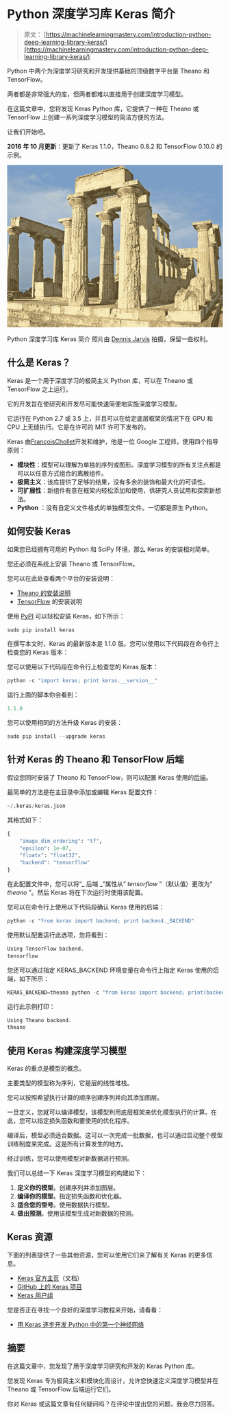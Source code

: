 # Python 深度学习库 Keras 简介

> 原文： [https://machinelearningmastery.com/introduction-python-deep-learning-library-keras/](https://machinelearningmastery.com/introduction-python-deep-learning-library-keras/)

Python 中两个为深度学习研究和开发提供基础的顶级数字平台是 Theano 和 TensorFlow。

两者都是非常强大的库，但两者都难以直接用于创建深度学习模型。

在这篇文章中，您将发现 Keras Python 库，它提供了一种在 Theano 或 TensorFlow 上创建一系列深度学习模型的简洁方便的方法。

让我们开始吧。

**2016 年 10 月更新**：更新了 Keras 1.1.0，Theano 0.8.2 和 TensorFlow 0.10.0 的示例。

![Introduction to the Python Deep Learning Library Keras](img/faed449c22db6586e71129af66aef2a5.png)

Python 深度学习库 Keras 简介
照片由 [Dennis Jarvis](https://www.flickr.com/photos/archer10/2216602404/) 拍摄，保留一些权利。

## 什么是 Keras？

Keras 是一个用于深度学习的极简主义 Python 库，可以在 Theano 或 TensorFlow 之上运行。

它的开发旨在使研究和开发尽可能快速简便地实施深度学习模型。

它运行在 Python 2.7 或 3.5 上，并且可以在给定底层框架的情况下在 GPU 和 CPU 上无缝执行。它是在许可的 MIT 许可下发布的。

Keras 由[FrançoisChollet](https://www.linkedin.com/in/fchollet)开发和维护，他是一位 Google 工程师，使用四个指导原则：

*   **模块性**：模型可以理解为单独的序列或图形。深度学习模型的所有关注点都是可以以任意方式组合的离散组件。
*   **极简主义**：该库提供了足够的结果，没有多余的装饰和最大化的可读性。
*   **可扩展性**：新组件有意在框架内轻松添加和使用，供研究人员试用和探索新想法。
*   **Python** ：没有自定义文件格式的单独模型文件。一切都是原生 Python。

## 如何安装 Keras

如果您已经拥有可用的 Python 和 SciPy 环境，那么 Keras 的安装相对简单。

您还必须在系统上安装 Theano 或 TensorFlow。

您可以在此处查看两个平台的安装说明：

*   [Theano 的安装说明](http://deeplearning.net/software/theano/install.html#install)
*   [TensorFlow](https://github.com/tensorflow/tensorflow#download-and-setup) 的安装说明

使用 [PyPI](https://pypi.python.org/pypi) 可以轻松安装 Keras，如下所示：

```py
sudo pip install keras
```

在撰写本文时，Keras 的最新版本是 1.1.0 版。您可以使用以下代码段在命令行上检查您的 Keras 版本：

您可以使用以下代码段在命令行上检查您的 Keras 版本：

```py
python -c "import keras; print keras.__version__"
```

运行上面的脚本你会看到：

```py
1.1.0
```

您可以使用相同的方法升级 Keras 的安装：

```py
sudo pip install --upgrade keras
```

## 针对 Keras 的 Theano 和 TensorFlow 后端

假设您同时安装了 Theano 和 TensorFlow，则可以配置 Keras 使用的[后端](http://keras.io/backend/)。

最简单的方法是在主目录中添加或编辑 Keras 配置文件：

```py
~/.keras/keras.json
```

其格式如下：

```py
{
    "image_dim_ordering": "tf", 
    "epsilon": 1e-07, 
    "floatx": "float32", 
    "backend": "tensorflow"
}
```

在此配置文件中，您可以将“_ 后端 _”属性从“ _tensorflow_ ”（默认值）更改为“ _theano_ ”。然后 Keras 将在下次运行时使用该配置。

您可以在命令行上使用以下代码段确认 Keras 使用的后端：

```py
python -c "from keras import backend; print backend._BACKEND"
```

使用默认配置运行此选项，您将看到：

```py
Using TensorFlow backend.
tensorflow
```

您还可以通过指定 KERAS_BACKEND 环境变量在命令行上指定 Keras 使用的后端，如下所示：

```py
KERAS_BACKEND=theano python -c "from keras import backend; print(backend._BACKEND)"
```

运行此示例打印：

```py
Using Theano backend.
theano
```

## 使用 Keras 构建深度学习模型

Keras 的重点是模型的概念。

主要类型的模型称为序列，它是层的线性堆栈。

您可以按照希望执行计算的顺序创建序列并向其添加图层。

一旦定义，您就可以编译模型，该模型利用底层框架来优化模型执行的计算。在此，您可以指定损失函数和要使用的优化程序。

编译后，模型必须适合数据。这可以一次完成一批数据，也可以通过启动整个模型训练制度来完成。这是所有计算发生的地方。

经过训练，您可以使用模型对新数据进行预测。

我们可以总结一下 Keras 深度学习模型的构建如下：

1.  **定义你的模型**。创建序列并添加图层。
2.  **编译你的模型**。指定损失函数和优化器。
3.  **适合您的型号**。使用数据执行模型。
4.  **做出预测**。使用该模型生成对新数据的预测。

## Keras 资源

下面的列表提供了一些其他资源，您可以使用它们来了解有关 Keras 的更多信息。

*   [Keras 官方主页](http://keras.io/)（文档）
*   [GitHub 上的 Keras 项目](https://github.com/fchollet/keras)
*   [Keras 用户组](https://groups.google.com/forum/#!forum/keras-users)

您是否正在寻找一个良好的深度学习教程来开始，请看看：

*   [用 Keras 逐步开发 Python 中的第一个神经网络](http://machinelearningmastery.com/tutorial-first-neural-network-python-keras/)

## 摘要

在这篇文章中，您发现了用于深度学习研究和开发的 Keras Python 库。

您发现 Keras 专为极简主义和模块化而设计，允许您快速定义深度学习模型并在 Theano 或 TensorFlow 后端运行它们。

你对 Keras 或这篇文章有任何疑问吗？在评论中提出您的问题，我会尽力回答。